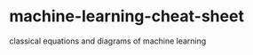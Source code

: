 machine-learning-cheat-sheet
============================

classical equations and diagrams of machine learning
